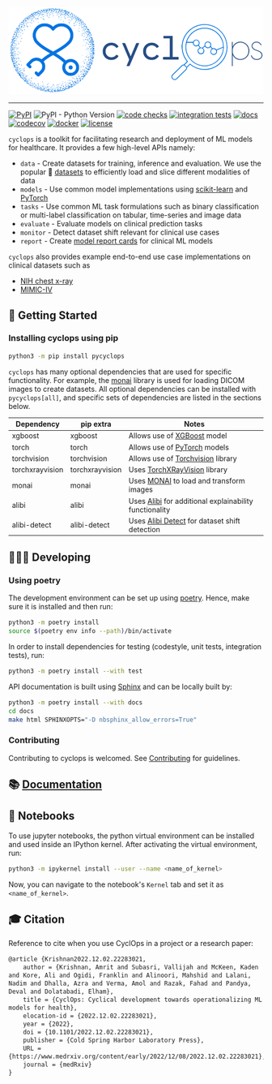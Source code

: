 ![cyclops Logo](https://github.com/VectorInstitute/cyclops/blob/main/docs/source/theme/static/cyclops_logo-dark.png?raw=true)

--------------------------------------------------------------------------------

[![PyPI](https://img.shields.io/pypi/v/pycyclops)](https://pypi.org/project/pycyclops)
![PyPI - Python Version](https://img.shields.io/pypi/pyversions/pycyclops)
[![code checks](https://github.com/VectorInstitute/cyclops/actions/workflows/code_checks.yml/badge.svg)](https://github.com/VectorInstitute/cyclops/actions/workflows/code_checks.yml)
[![integration tests](https://github.com/VectorInstitute/cyclops/actions/workflows/integration_tests.yml/badge.svg)](https://github.com/VectorInstitute/cyclops/actions/workflows/integration_tests.yml)
[![docs](https://github.com/VectorInstitute/cyclops/actions/workflows/docs_deploy.yml/badge.svg)](https://github.com/VectorInstitute/cyclops/actions/workflows/docs_deploy.yml)
[![codecov](https://codecov.io/gh/VectorInstitute/cyclops/branch/main/graph/badge.svg)](https://codecov.io/gh/VectorInstitute/cyclops)
[![docker](https://github.com/VectorInstitute/cyclops/actions/workflows/docker.yml/badge.svg)](https://hub.docker.com/r/vectorinstitute/cyclops)
[![license](https://img.shields.io/github/license/VectorInstitute/cyclops.svg)](https://github.com/VectorInstitute/cyclops/blob/main/LICENSE)

``cyclops`` is a toolkit for facilitating research and deployment of ML models for healthcare. It provides a few high-level APIs namely:

* `data` - Create datasets for training, inference and evaluation. We use the popular 🤗 [datasets](https://github.com/huggingface/datasets) to efficiently load and slice different modalities of data
* `models` - Use common model implementations using [scikit-learn](https://scikit-learn.org/stable/) and [PyTorch](https://pytorch.org/)
* `tasks` - Use common ML task formulations such as binary classification or multi-label classification on tabular, time-series and image data
* `evaluate` - Evaluate models on clinical prediction tasks
* `monitor` - Detect dataset shift relevant for clinical use cases
* `report` - Create [model report cards](https://vectorinstitute.github.io/cyclops/api/tutorials/nihcxr/nihcxr_report_periodic.html) for clinical ML models

``cyclops`` also provides example end-to-end use case implementations on clinical datasets such as

* [NIH chest x-ray](https://www.nih.gov/news-events/news-releases/nih-clinical-center-provides-one-largest-publicly-available-chest-x-ray-datasets-scientific-community)
* [MIMIC-IV](https://physionet.org/content/mimiciv/2.0/)


## 🐣 Getting Started

### Installing cyclops using pip

```bash
python3 -m pip install pycyclops
```

`cyclops` has many optional dependencies that are used for specific functionality. For
example, the [monai](https://github.com/Project-MONAI/MONAI) library is used for loading
DICOM images to create datasets. All optional dependencies can be installed with
``pycyclops[all]``, and specific sets of dependencies are listed in the sections below.


| Dependency       | pip extra       | Notes                                                                                                        |
| ----------       | ---------       | -----                                                                                                        |
| xgboost          | xgboost         | Allows use of [XGBoost](https://xgboost.readthedocs.io/en/stable/) model                                     |
| torch            | torch           | Allows use of [PyTorch](https://pytorch.org/) models                                                         |
| torchvision      | torchvision     | Allows use of [Torchvision](https://pytorch.org/vision/stable/index.html) library                            |
| torchxrayvision  | torchxrayvision | Uses [TorchXRayVision](https://mlmed.org/torchxrayvision/) library                                           |
| monai            | monai           | Uses [MONAI](https://github.com/Project-MONAI/MONAI) to load and transform images                            |
| alibi            | alibi           | Uses [Alibi](https://docs.seldon.io/projects/alibi/en/stable/) for additional explainability functionality   |
| alibi-detect     | alibi-detect    | Uses [Alibi Detect](https://docs.seldon.io/projects/alibi-detect/en/stable/) for dataset shift detection     |


## 🧑🏿‍💻 Developing

### Using poetry

The development environment can be set up using
[poetry](https://python-poetry.org/docs/#installation). Hence, make sure it is
installed and then run:

```bash
python3 -m poetry install
source $(poetry env info --path)/bin/activate
```

In order to install dependencies for testing (codestyle, unit tests, integration tests),
run:

```bash
python3 -m poetry install --with test
```

API documentation is built using [Sphinx](https://www.sphinx-doc.org/en/master/) and
can be locally built by:

```bash
python3 -m poetry install --with docs
cd docs
make html SPHINXOPTS="-D nbsphinx_allow_errors=True"
```

### Contributing

Contributing to cyclops is welcomed.
See [Contributing](https://vectorinstitute.github.io/cyclops/api/intro.html) for
guidelines.


## 📚 [Documentation](https://vectorinstitute.github.io/cyclops/)


## 📓 Notebooks

To use jupyter notebooks, the python virtual environment can be installed and
used inside an IPython kernel. After activating the virtual environment, run:

```bash
python3 -m ipykernel install --user --name <name_of_kernel>
```

Now, you can navigate to the notebook's ``Kernel`` tab and set it as
``<name_of_kernel>``.


## 🎓 Citation

Reference to cite when you use CyclOps in a project or a research paper:

```
@article {Krishnan2022.12.02.22283021,
	author = {Krishnan, Amrit and Subasri, Vallijah and McKeen, Kaden and Kore, Ali and Ogidi, Franklin and Alinoori, Mahshid and Lalani, Nadim and Dhalla, Azra and Verma, Amol and Razak, Fahad and Pandya, Deval and Dolatabadi, Elham},
	title = {CyclOps: Cyclical development towards operationalizing ML models for health},
	elocation-id = {2022.12.02.22283021},
	year = {2022},
	doi = {10.1101/2022.12.02.22283021},
	publisher = {Cold Spring Harbor Laboratory Press},
	URL = {https://www.medrxiv.org/content/early/2022/12/08/2022.12.02.22283021},
	journal = {medRxiv}
}
```
